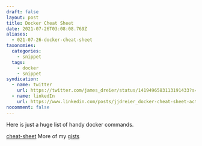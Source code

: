 ```yaml
---
draft: false
layout: post
title: Docker Cheat Sheet
date: 2021-07-26T03:08:08.769Z
aliases:
  - 021-07-26-docker-cheat-sheet
taxonomies:
  categories:
    - snippet
  tags:
    - docker
    - snippet
syndication:
  - name: twitter
    url: https://twitter.com/james_dreier/status/1419496583113191433?s=20
  - name: linkedIn
    url: https://www.linkedin.com/posts/jjdreier_docker-cheat-sheet-activity-6825263108236328960-eqCd
nocomment: false
---
```

Here is just a huge list of handy docker commands.
<!--more-->
[cheat-sheet](https://gist.github.com/JamesAtIntegratnIO/e5679703d5828cb9fc5a59712a4dd4dc)
More of my [gists](https://gist.github.com/JamesAtIntegratnIO)